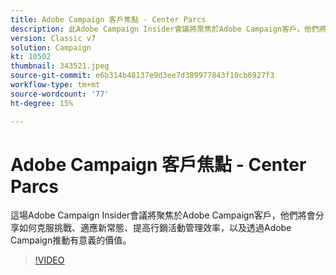 ```yaml
---
title: Adobe Campaign 客戶焦點 - Center Parcs
description: 此Adobe Campaign Insider會議將聚焦於Adobe Campaign客戶，他們將會分享如何克服挑戰、適應新常態，以及變得更加…… （說明應該介於60到160個字元之間）
version: Classic v7
solution: Campaign
kt: 10502
thumbnail: 343521.jpeg
source-git-commit: e6b314b48137e9d3ee7d389977843f10cb6927f3
workflow-type: tm+mt
source-wordcount: '77'
ht-degree: 15%

---
```


# Adobe Campaign 客戶焦點 - Center Parcs

這場Adobe Campaign Insider會議將聚焦於Adobe Campaign客戶，他們將會分享如何克服挑戰、適應新常態、提高行銷活動管理效率，以及透過Adobe Campaign推動有意義的價值。

>[!VIDEO](https://video.tv.adobe.com/v/343521/?quality=12&learn=on)
